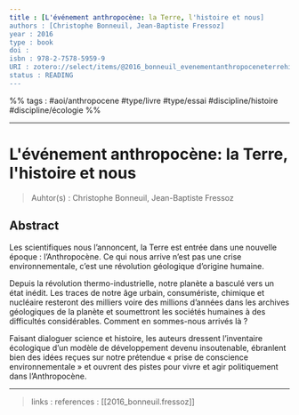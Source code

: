 ```yaml
---
title : [L'événement anthropocène: la Terre, l'histoire et nous]
authors : [Christophe Bonneuil, Jean-Baptiste Fressoz]
year : 2016
type : book
doi : 
isbn : 978-2-7578-5959-9
URI : zotero://select/items/@2016_bonneuil_evenementanthropoceneterrehistoirenous
status : READING
---
```


%% tags : #aoi/anthropocene #type/livre #type/essai #discipline/histoire #discipline/écologie  %% 

---

L'événement anthropocène: la Terre, l'histoire et nous
===
> Auhtor(s) : Christophe Bonneuil, Jean-Baptiste Fressoz

## Abstract
Les scientifiques nous l’annoncent, la Terre est entrée dans une nouvelle époque : l’Anthropocène. Ce qui nous arrive n’est pas une crise environnementale, c’est une révolution géologique d’origine humaine.

Depuis la révolution thermo-industrielle, notre planète a basculé vers un état inédit. Les traces de notre âge urbain, consumériste, chimique et nucléaire resteront des milliers voire des millions d’années dans les archives géologiques de la planète et soumettront les sociétés humaines à des difficultés considérables. Comment en sommes-nous arrivés là ?

Faisant dialoguer science et histoire, les auteurs dressent l’inventaire écologique d’un modèle de développement devenu insoutenable, ébranlent bien des idées reçues sur notre prétendue « prise de conscience environnementale » et ouvrent des pistes pour vivre et agir politiquement dans l’Anthropocène.



---
> links : 
> references : 
[[2016_bonneuil.fressoz]]

